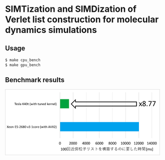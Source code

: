 # SIMTization and SIMDization of Verlet list construction for molecular dynamics simulations

## Usage
    $ make cpu_bench
    $ make gpu_bench

## Benchmark results
![top-page](https://raw.githubusercontent.com/kohnakagawa/md_neighbor_list/figure/bench.png)
